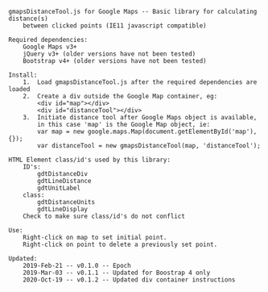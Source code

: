 	gmapsDistanceTool.js for Google Maps -- Basic library for calculating distance(s) 
		between clicked points (IE11 javascript compatible)

	Required dependencies:
		Google Maps v3+
		jQuery v3+ (older versions have not been tested)
		Bootstrap v4+ (older versions have not been tested)

	Install:
		1.  Load gmapsDistanceTool.js after the required dependencies are loaded
		2.  Create a div outside the Google Map container, eg:
			<div id="map"></div>
			<div id="distanceTool"></div>
		3.  Initiate distance tool after Google Maps object is available, 
		    in this case 'map' is the Google Map object, ie:
			var map = new google.maps.Map(document.getElementById('map'), {});
			var distanceTool = new gmapsDistanceTool(map, 'distanceTool'); 

	HTML Element class/id's used by this library:
		ID's:
			gdtDistanceDiv
			gdtLineDistance
			gdtUnitLabel
		class:
			gdtDistanceUnits
			gdtLineDisplay
		Check to make sure class/id's do not conflict

	Use:
		Right-click on map to set initial point.
		Right-click on point to delete a previously set point.
		
	Updated:
		2019-Feb-21 -- v0.1.0 -- Epoch
		2019-Mar-03 -- v0.1.1 -- Updated for Boostrap 4 only
		2020-Oct-19 -- v0.1.2 -- Updated div container instructions
